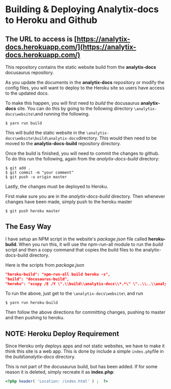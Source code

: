 # Building & Deploying Analytix-docs to Heroku and Github

## The URL to access is [https://analytix-docs.herokuapp.com/](https://analytix-docs.herokuapp.com/)

This repository contains the static website build from the **analytix-docs** docusaurus repository.

As you update the documents in the **analytix-docs** repository or modify the config files, you will want to deploy to the Heroku site so users have access to the updated docs.

To make this happen, you will first need to *build* the docusaurus **analytix-docs** site.  You can do this by going to the following directory `\analytix-docs\website\`and running the following.

```
$ yarn run build
```

This will build the static website in the `\analytix-docs\website\build\analytix-docs`directory.  This would then need to be moved to the **analytix-docs-build** repository directory.

Once the build is finished, you will need to commit the changes to github.  To do this run the following, again from the *analytix-docs-build* directory:

```
$ git add .
$ git commit -m "your comment"
$ git push -u origin master
```

Lastly, the changes must be deployed to Heroku. 

First make sure you are in the *analytix-docs-build* directory.  Then whenever changes have been made, simply push to the heroku master

```
$ git push heroku master
```

## The Easy Way

I have setup an NPM script in the website's *package.json* file called **heroku-build**.  When you run this, it will use the npm-run-all module to run the *build* script and then a copy command that copies the build files to the analytix-docs-build directory.

Here is the scripts from *package.json*

```json
"heroku-build": "npm-run-all build heroku -s",
"build": "docusaurus-build",
"heroku": "xcopy /E /Y \".\\build\\analytix-docs\\*.*\" \"..\\..\\analytix-docs-build\"",
```

To run the above, just get to the  `\analytix-docs\website\` and run 

```
$ yarn run heroku-build
```

Then follow the above directions for committing changes, pushing to master and then pushing to heroku.

##  NOTE: Heroku Deploy Requirement

Since Heroku only deploys apps and not static websites, we have to make it think this site is a web app.  This is done by include a simple `index.php`file in the *build\analytix-docs* directory.  

This is not part of the docusaurus build, but has been added.  If for some reason it is deleted, simply recreate it as **index.php**:

```php
<?php header( 'Location: /index.html' ) ;  ?>
```



